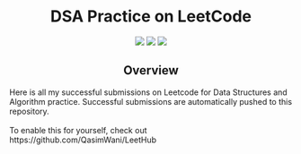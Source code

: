 <h1 align="center">DSA Practice on LeetCode </h1>
<p align="center">
    <img src="https://img.shields.io/badge/Java-000000?style=for-the-badge&logo=java&logoColor=white" />
    <img src="https://img.shields.io/badge/JavaScript-323330?style=for-the-badge&logo=javascript&logoColor=F7DF1E" />
    <img src="https://img.shields.io/badge/-LeetCode-FFA116?style=for-the-badge&logo=LeetCode&logoColor=black" />
</p>

<h2 align="center">Overview </h2>
Here is all my successful submissions on Leetcode for Data Structures and Algorithm practice. Successful submissions are automatically pushed to this repository.
<br> <br/>
To enable this for yourself, check out https://github.com/QasimWani/LeetHub
